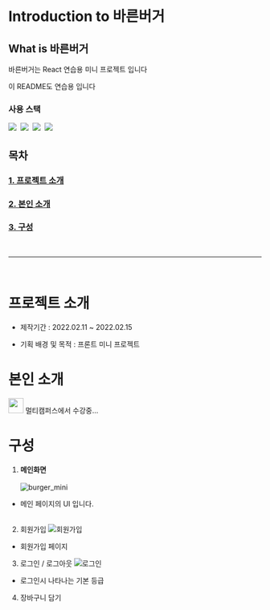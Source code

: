 # Introduction to 바른버거

## What is 바른버거
 
바른버거는 React 연습용 미니 프로젝트 입니다

이 README도 연습용 입니다


### 사용 스택
 
<img src="https://img.shields.io/badge/react-61DAFB?style=for-the-badge&logo=react&logoColor=black">&nbsp;
<img src="https://img.shields.io/badge/javascript-F7DF1E?style=for-the-badge&logo=javascript&logoColor=black">&nbsp;
<img src="https://img.shields.io/badge/css-1572B6?style=for-the-badge&logo=css3&logoColor=white">&nbsp;
<img src="https://img.shields.io/badge/Spring-6DB33F?style=for-the-badge&logo=Spring&logoColor=white">



## 목차
### [1. 프로젝트 소개](#프로젝트-소개)
### [2. 본인 소개](#본인-소개)
### [3. 구성](#구성)


<br>

***

<br>

# 프로젝트 소개
- 제작기간 : 2022.02.11 ~ 2022.02.15 

- 기획 배경 및 목적 
: 프론트 미니 프로젝트

# 본인 소개

[<img width="30" src="https://user-images.githubusercontent.com/74857433/114282246-b567cb80-9a7d-11eb-9bfe-8982f04e1cfc.png" />](https://github.com/jayPark14) 멀티캠퍼스에서 수강중...




# 구성
1. **메인화면**
<br><br>
![burger_mini](https://user-images.githubusercontent.com/100342241/159518342-b72e7282-d9ce-45a2-b7b1-ca6c784072fb.gif)
- 메인 페이지의 UI 입니다. 
<br><br>
2. 회원가입
![회원가입](https://user-images.githubusercontent.com/100342241/159522430-d9b337e4-1e26-4a31-a452-018b08928fe6.gif)
- 회원가입 페이지 
3. 로그인 / 로그아웃
![로그인](https://user-images.githubusercontent.com/100342241/159522674-c59a4661-b1bc-43f2-890c-a303b377d916.gif)
- 로그인시 나타나는 기본 등급
4. 장바구니 담기

